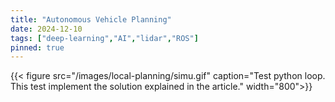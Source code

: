 ```yaml
---
title: "Autonomous Vehicle Planning"
date: 2024-12-10
tags: ["deep-learning","AI","lidar","ROS"]
pinned: true
---
```


{{< figure src="/images/local-planning/simu.gif" caption="Test python loop. This test implement the solution explained in the article." width="800">}}